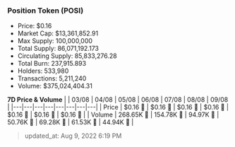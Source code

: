 
  ### Position Token (POSI)
  - Price: $0.16
  - Market Cap: $13,361,852.91
  - Max Supply: 100,000,000
  - Total Supply: 86,071,192.173
  - Circulating Supply: 85,833,276.28
  - Total Burn: 237,915.893
  - Holders: 533,980
  - Transactions: 5,211,240
  - Volume: $375,024,404.31

  **7D Price & Volume**
  | | 03&#x2F;08 | 04&#x2F;08 | 05&#x2F;08 | 06&#x2F;08 | 07&#x2F;08 | 08&#x2F;08 | 09&#x2F;08 |
  |---|---|---|---|---|---|---|---|
  | Price | $0.16 🚀 | $0.16 🔻 | $0.16 🚀 | $0.16 🔻 | $0.16 🔻 | $0.16 🚀 | $0.16 🔻 |
  | Volume | 268.65K 🚀 | 154.78K 🔻 | 94.97K 🔻 | 50.76K 🔻 | 69.28K 🚀 | 61.53K 🔻 | 44.94K 🔻 |

  > updated_at: Aug 9, 2022 6:19 PM
